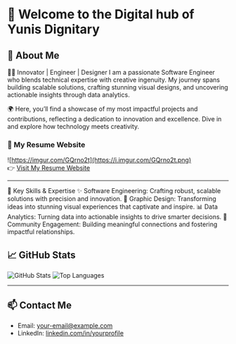 # 👋 Welcome to the Digital hub of Yunis Dignitary

## 🌟 About Me
👨‍💻 Innovator | Engineer | Designer
I am a passionate Software Engineer who blends technical expertise with creative ingenuity. My journey spans building scalable solutions, crafting stunning visual designs, and uncovering actionable insights through data analytics.

🌍 Here, you’ll find a showcase of my most impactful projects and contributions, reflecting a dedication to innovation and excellence. Dive in and explore how technology meets creativity.


### 💼 My Resume Website

![https://imgur.com/GQrno2t](https://i.imgur.com/GQrno2t.png)  
👉 [Visit My Resume Website](https://yunis-konda001.github.io/Yunis-Portfolio/index.html)

---

🚀 Key Skills & Expertise
✨ Software Engineering: Crafting robust, scalable solutions with precision and innovation.
🎨 Graphic Design: Transforming ideas into stunning visual experiences that captivate and inspire.
📊 Data Analytics: Turning data into actionable insights to drive smarter decisions.
🤝 Community Engagement: Building meaningful connections and fostering impactful relationships.

## 📈 GitHub Stats
![GitHub Stats](https://github-readme-stats.vercel.app/api?username=Yunis-Konda001&show_icons=true&theme=radical)
![Top Languages](https://github-readme-stats.vercel.app/api/top-langs/?username=Yunis-Konda001&layout=compact&theme=radical)

---

## 📫 Contact Me
- Email: [your-email@example.com](k.konda@alustudent.com)
- LinkedIn: [linkedin.com/in/yourprofile](https://www.linkedin.com/in/kumi-yunis-928291289/)
